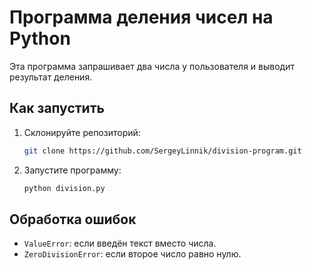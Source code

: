 # Программа деления чисел на Python

Эта программа запрашивает два числа у пользователя и выводит результат деления.

## Как запустить
1. Склонируйте репозиторий:
   ```bash
   git clone https://github.com/SergeyLinnik/division-program.git
   ```
2. Запустите программу:
   ```bash
   python division.py
   ```

## Обработка ошибок
- `ValueError`: если введён текст вместо числа.
- `ZeroDivisionError`: если второе число равно нулю.
